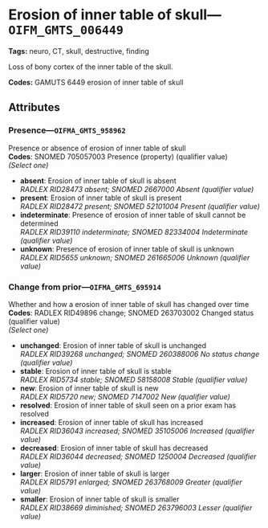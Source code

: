 # Erosion of inner table of skull—`OIFM_GMTS_006449`

**Tags:** neuro, CT, skull, destructive, finding

Loss of bony cortex of the inner table of the skull.

**Codes:** GAMUTS 6449 erosion of inner table of skull

## Attributes

### Presence—`OIFMA_GMTS_958962`

Presence or absence of erosion of inner table of skull  
**Codes**: SNOMED 705057003 Presence (property) (qualifier value)  
*(Select one)*

- **absent**: Erosion of inner table of skull is absent  
_RADLEX RID28473 absent; SNOMED 2667000 Absent (qualifier value)_
- **present**: Erosion of inner table of skull is present  
_RADLEX RID28472 present; SNOMED 52101004 Present (qualifier value)_
- **indeterminate**: Presence of erosion of inner table of skull cannot be determined  
_RADLEX RID39110 indeterminate; SNOMED 82334004 Indeterminate (qualifier value)_
- **unknown**: Presence of erosion of inner table of skull is unknown  
_RADLEX RID5655 unknown; SNOMED 261665006 Unknown (qualifier value)_

### Change from prior—`OIFMA_GMTS_695914`

Whether and how a erosion of inner table of skull has changed over time  
**Codes**: RADLEX RID49896 change; SNOMED 263703002 Changed status (qualifier value)  
*(Select one)*

- **unchanged**: Erosion of inner table of skull is unchanged  
_RADLEX RID39268 unchanged; SNOMED 260388006 No status change (qualifier value)_
- **stable**: Erosion of inner table of skull is stable  
_RADLEX RID5734 stable; SNOMED 58158008 Stable (qualifier value)_
- **new**: Erosion of inner table of skull is new  
_RADLEX RID5720 new; SNOMED 7147002 New (qualifier value)_
- **resolved**: Erosion of inner table of skull seen on a prior exam has resolved  
- **increased**: Erosion of inner table of skull has increased  
_RADLEX RID36043 increased; SNOMED 35105006 Increased (qualifier value)_
- **decreased**: Erosion of inner table of skull has decreased  
_RADLEX RID36044 decreased; SNOMED 1250004 Decreased (qualifier value)_
- **larger**: Erosion of inner table of skull is larger  
_RADLEX RID5791 enlarged; SNOMED 263768009 Greater (qualifier value)_
- **smaller**: Erosion of inner table of skull is smaller  
_RADLEX RID38669 diminished; SNOMED 263796003 Lesser (qualifier value)_